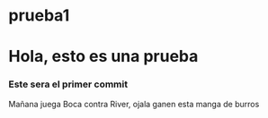 # prueba1

<h1>Hola, esto es una prueba</h1>
<h3>Este sera el primer commit</h3>
<h7>Mañana juega Boca contra River, ojala ganen esta manga de burros</h7>
